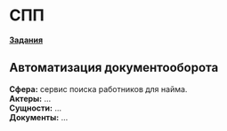 # СПП

**[Задания](https://mefody.gitbooks.io/lab-tasks/content/spp_java_js_-_3_kurs_poit/index.html)**  

## Автоматизация документооборота

**Сфера:** сервис поиска работников для найма.  
**Актеры:** ...  
**Сущности:** ...  
**Документы:** ...  
